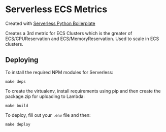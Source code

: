 # Serverless ECS Metrics
Created with [Serverless Python Boilerplate](https://github.com/amaysim-au/serverless-python-boilerplate)

Creates a 3rd metric for ECS Clusters which is the greater of ECS/CPUReservation and ECS/MemoryReservation. Used to scale in ECS clusters.

## Deploying
To install the required NPM modules for Serverless:
```
make deps
```
To create the virtualenv, install requirements using pip and then create the package.zip for uploading to Lambda:
```
make build
```
To deploy, fill out your `.env` file and then:
```
make deploy
```
